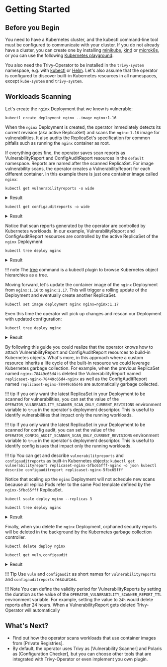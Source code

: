 # Getting Started

## Before you Begin

You need to have a Kubernetes cluster, and the kubectl command-line tool must be configured to communicate with your
cluster. If you do not already have a cluster, you can create one by installing [minikube], [kind] or [microk8s], or you can use the following [Kubernetes playground].

You also need the Trivy-Operator to be installed in the `trivy-system` namespace, e.g. with
[kubectl](./installation/kubectl.md) or [Helm](./installation/helm.md). Let's also assume that the operator is
configured to discover built-in Kubernetes resources in all namespaces, except `kube-system` and `trivy-system`.

## Workloads Scanning

Let's create the `nginx` Deployment that we know is vulnerable:

```
kubectl create deployment nginx --image nginx:1.16
```

When the `nginx` Deployment is created, the operator immediately detects its current revision (aka active ReplicaSet)
and scans the `nginx:1.16` image for vulnerabilities. It also audits the ReplicaSet's specification for common pitfalls
such as running the `nginx` container as root.

If everything goes fine, the operator saves scan reports as VulnerabilityReport and ConfigAuditReport resources in the
`default` namespace. Reports are named after the scanned ReplicaSet. For image vulnerability scans, the operator creates
a VulnerabilityReport for each different container. In this example there is just one container image called `nginx`:

```
kubectl get vulnerabilityreports -o wide
```
<details>
<summary>Result</summary>

```
NAME                                REPOSITORY      TAG    SCANNER   AGE   CRITICAL   HIGH   MEDIUM   LOW   UNKNOWN
replicaset-nginx-78449c65d4-nginx   library/nginx   1.16   Trivy     85s   33         62     49       114   1
```
</details>

```
kubectl get configauditreports -o wide
```
<details>
<summary>Result</summary>

```
NAME                          SCANNER     AGE    CRITICAL  HIGH   MEDIUM   LOW
replicaset-nginx-78449c65d4   Trivy-Operator   2m7s   0         0      6        7
```
</details>

Notice that scan reports generated by the operator are controlled by Kubernetes workloads. In our example,
VulnerabilityReport and ConfigAuditReport resources are controlled by the active ReplicaSet of the `nginx` Deployment:

```console
kubectl tree deploy nginx
```

<details>
<summary>Result</summary>

```
NAMESPACE  NAME                                                       READY  REASON  AGE
default    Deployment/nginx                                           -              7h2m
default    └─ReplicaSet/nginx-78449c65d4                              -              7h2m
default      ├─ConfigAuditReport/replicaset-nginx-78449c65d4          -              2m31s
default      ├─Pod/nginx-78449c65d4-5wvdx                             True           7h2m
default      └─VulnerabilityReport/replicaset-nginx-78449c65d4-nginx  -              2m7s
```
</details>

!!! note
    The [tree] command is a kubectl plugin to browse Kubernetes object hierarchies as a tree.

Moving forward, let's update the container image of the `nginx` Deployment from `nginx:1.16` to `nginx:1.17`. This will
trigger a rolling update of the Deployment and eventually create another ReplicaSet.

```
kubectl set image deployment nginx nginx=nginx:1.17
```

Even this time the operator will pick up changes and rescan our Deployment with updated configuration:

```
kubectl tree deploy nginx
```

<details>
<summary>Result</summary>

```
NAMESPACE  NAME                                                       READY  REASON  AGE
default    Deployment/nginx                                           -              7h5m
default    ├─ReplicaSet/nginx-5fbc65fff                               -              2m36s
default    │ ├─ConfigAuditReport/replicaset-nginx-5fbc65fff           -              2m36s
default    │ ├─Pod/nginx-5fbc65fff-j7zl2                              True           2m36s
default    │ └─VulnerabilityReport/replicaset-nginx-5fbc65fff-nginx   -              2m22s
default    └─ReplicaSet/nginx-78449c65d4                              -              7h5m
default      ├─ConfigAuditReport/replicaset-nginx-78449c65d4          -              5m46s
default      └─VulnerabilityReport/replicaset-nginx-78449c65d4-nginx  -              5m22s
```
</details>

By following this guide you could realize that the operator knows how to attach VulnerabilityReport and
ConfigAuditReport resources to build-in Kubernetes objects. What's more, in this approach where a custom resource
inherits a life cycle of the built-in resource we could leverage Kubernetes garbage collection. For example, when the
previous ReplicaSet named `nginx-78449c65d4` is deleted the VulnerabilityReport named `replicaset-nginx-78449c65d4-nginx`
as well as the ConfigAuditReport named `replicaset-nginx-78449c65d46` are automatically garbage collected.

!!! tip
    If you only want the latest ReplicaSet in your Deployment to be scanned for vulnerabilities, you can set the value
    of the `OPERATOR_VULNERABILITY_SCANNER_SCAN_ONLY_CURRENT_REVISIONS` environment variable to `true` in the operator's
    deployment descriptor. This is useful to identify vulnerabilities that impact only the running workloads.

!!! tip
    If you only want the latest ReplicaSet in your Deployment to be scanned for config audit, you can set the value
    of the `OPERATOR_CONFIG_AUDIT_SCANNER_SCAN_ONLY_CURRENT_REVISIONS` environment variable to `true` in the operator's
    deployment descriptor. This is useful to identify config issues that impact only the running workloads.

!!! tip
    You can get and describe `vulnerabilityreports` and `configauditreports` as built-in Kubernetes objects:
    ```
    kubectl get vulnerabilityreport replicaset-nginx-5fbc65fff-nginx -o json
    kubectl describe configauditreport replicaset-nginx-5fbc65fff
    ```

Notice that scaling up the `nginx` Deployment will not schedule new scans because all replica Pods refer to the same Pod
template defined by the `nginx-5fbc65fff` ReplicaSet.

```
kubectl scale deploy nginx --replicas 3
```

```
kubectl tree deploy nginx
```

<details>
<summary>Result</summary>

```
NAMESPACE  NAME                                                       READY  REASON  AGE
default    Deployment/nginx                                           -              7h6m
default    ├─ReplicaSet/nginx-5fbc65fff                               -              4m7s
default    │ ├─ConfigAuditReport/replicaset-nginx-5fbc65fff           -              4m7s
default    │ ├─Pod/nginx-5fbc65fff-458n7                              True           8s
default    │ ├─Pod/nginx-5fbc65fff-fk847                              True           8s
default    │ ├─Pod/nginx-5fbc65fff-j7zl2                              True           4m7s
default    │ └─VulnerabilityReport/replicaset-nginx-5fbc65fff-nginx   -              3m53s
default    └─ReplicaSet/nginx-78449c65d4                              -              7h6m
default      ├─ConfigAuditReport/replicaset-nginx-78449c65d4          -              7m17s
default      └─VulnerabilityReport/replicaset-nginx-78449c65d4-nginx  -              6m53s
```
</details>

Finally, when you delete the `nginx` Deployment, orphaned security reports will be deleted in the background by the
Kubernetes garbage collection controller.

```
kubectl delete deploy nginx
```

```console
kubectl get vuln,configaudit
```

<details>
<summary>Result</summary>

```
No resources found in default namespace.
```
</details>

!!! Tip
    Use `vuln` and `configaudit` as short names for `vulnerabilityreports` and `configauditreports` resources.

!!! Note
    You can define the validity period for VulnerabilityReports by setting the duration as the value of the
    `OPERATOR_VULNERABILITY_SCANNER_REPORT_TTL` environment variable. For example, setting the value to `24h`
    would delete reports after 24 hours. When a VulnerabilityReport gets deleted Trivy-Operator will automatically



## What's Next?

- Find out how the operator scans workloads that use container images from [Private Registries].
- By default, the operator uses Trivy as [Vulnerability Scanner] and Polaris as [Configuration Checker], but you can
  choose other tools that are integrated with Trivy-Operator or even implement you own plugin.

[minikube]: https://minikube.sigs.k8s.io/docs/
[kind]: https://kind.sigs.k8s.io/docs/
[microk8s]: https://microk8s.io/
[Kubernetes playground]: http://labs.play-with-k8s.com/
[tree]: https://github.com/ahmetb/kubectl-tree
